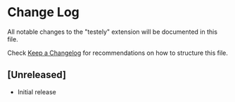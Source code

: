 # Change Log

All notable changes to the "testely" extension will be documented in this file.

Check [Keep a Changelog](http://keepachangelog.com/) for recommendations on how to structure this file.

## [Unreleased]

- Initial release